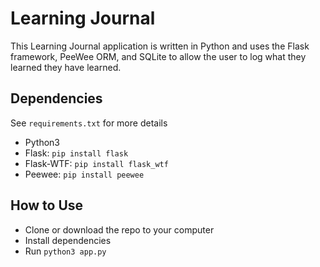 # Learning Journal

This Learning Journal application is written in Python and uses the Flask framework, PeeWee ORM, and SQLite
to allow the user to log what they learned they have learned.

## Dependencies
See `requirements.txt` for more details

- Python3
- Flask: `pip install flask`
- Flask-WTF: `pip install flask_wtf`
- Peewee: `pip install peewee`
  
## How to Use

- Clone or download the repo to your computer
- Install dependencies
- Run `python3 app.py`
